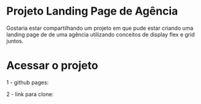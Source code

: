 # Projeto Landing Page de Agência 

Gostaria estar compartilhando um projeto em que pude estar criando uma landing page de de uma agência utilizando conceitos de display flex e grid juntos.

# Acessar o projeto

1 - github pages: 

2 - link para clone: